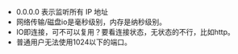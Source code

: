 * 0.0.0.0 表示监听所有 IP 地址
* 网络传输/磁盘io是毫秒级别，内存是纳秒级别。
* IO即连接，可不可以复用？要看连接状态，无状态的不行，比如http。
* 普通用户无法使用1024以下的端口。




